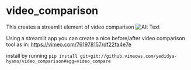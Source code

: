 # video_comparison

This creates a streamlit element of video comparison
![Alt Text](demo.gif)

Using a streamlit app you can create a nice before/after video comparison tool as in: 
https://vimeo.com/761978157/df22fa4e7e

install by running 
`pip install git+git://github.vimeows.com/yedidya-hyams/video_comparison#egg=video_compare
`